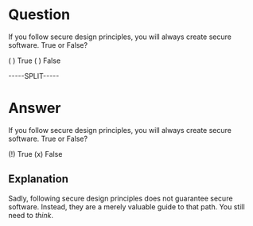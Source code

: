 # Question

If you follow secure design principles, you will always create secure software. True or False?

( ) True
( ) False

-----SPLIT-----

# Answer

If you follow secure design principles, you will always create secure software. True or False?

(!) True
(x) False

## Explanation

Sadly, following secure design principles does not guarantee secure software. Instead, they are a merely valuable guide to that path. You still need to *think*.
